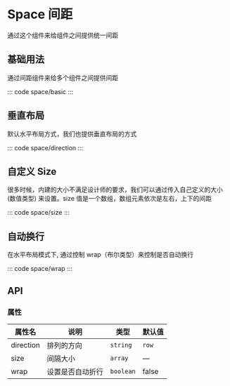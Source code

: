 <script setup>
    import basic from 'exam/space/basic.vue'
    import direction from 'exam/space/direction.vue'
    import wrap from 'exam/space/wrap.vue'
    import size from 'exam/space/size.vue'
</script>

# Space 间距

通过这个组件来给组件之间提供统一间距

## 基础用法

通过间距组件来给多个组件之间提供间距

::: code space/basic
<basic></basic>
:::

## 垂直布局

默认水平布局方式，我们也提供垂直布局的方式

::: code space/direction
<direction></direction>
:::

## 自定义 Size

很多时候，内建的大小不满足设计师的要求，我们可以通过传入自己定义的大小 (数值类型) 来设置。size 值是一个数组，数组元素依次是左右，上下的间距

::: code space/size
<size></size>
:::

## 自动换行

在水平布局模式下, 通过控制 wrap（布尔类型）来控制是否自动换行

::: code space/wrap
<wrap></wrap>
:::

## API

### 属性

| 属性名    | 说明             | 类型      | 默认值 |
| --------- | ---------------- | --------- | ------ |
| direction | 排列的方向       | `string`  | `row`  |
| size      | 间隔大小         | `array`   | —      |
| wrap      | 设置是否自动折行 | `boolean` | false  |
